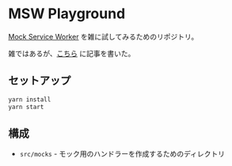 # MSW Playground

[Mock Service Worker](https://mswjs.io/) を雑に試してみるためのリポジトリ。

雑ではあるが、[こちら](https://takaaa220.com/posts/2a59f575-b572-5e88-b47c-46e591328244) に記事を書いた。

## セットアップ

```bash
yarn install
yarn start
```

## 構成

- `src/mocks` - モック用のハンドラーを作成するためのディレクトリ
